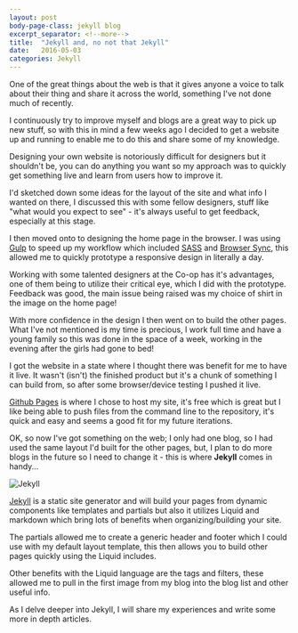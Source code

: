 ```yaml
---
layout: post
body-page-class: jekyll blog
excerpt_separator: <!--more-->
title:  "Jekyll and, no not that Jekyll"
date:   2016-05-03
categories: Jekyll
---
```


<p>One of the great things about the web is that it gives anyone a voice to talk about their thing and share it across the world, something I've not done much of recently.</p>
<!--more-->

I continuously try to improve myself and blogs are a great way to pick up new stuff, so with this in mind a few weeks ago I decided to get a website up and running to enable me to do this and share some of my knowledge.

Designing your own website is notoriously difficult for designers but it shouldn't be, you can do anything you want so my approach was to quickly get something live and learn from users how to improve it.

I'd sketched down some ideas for the layout of the site and what info I wanted on there, I discussed this with some fellow designers, stuff like "what would you expect to see" - it's always useful to get feedback, especially at this stage.

I then moved onto to designing the home page in the browser.  I was using <a href="http://gulpjs.com/" target="_blank">Gulp</a> to speed up my workflow which included <a href="https://www.npmjs.com/package/gulp-sass" target="_blank">SASS</a> and <a href="https://www.browsersync.io/" target="_blank">Browser Sync</a>, this allowed me to quickly prototype a responsive design in literally a day.

Working with some talented designers at the Co-op has it's advantages, one of them being to utilize their critical eye, which I did with the prototype.  Feedback was good, the main issue being raised was my choice of shirt in the image on the home page!

With more confidence in the design I then went on to build the other pages.  What I've not mentioned is my time is precious, I work full time and have a young family so this was done in the space of a week, working in the evening after the girls had gone to bed!

I got the website in a state where I thought there was benefit for me to have it live.  It wasn't (isn't) the finished product but it's a chunk of something I can build from, so after some browser/device testing I pushed it live.

<a href="https://pages.github.com/" target="_blank">Github Pages</a> is where I chose to host my site, it's free which is great but I like being able to push files from the command line to the repository, it's quick and easy and seems a good fit for my future iterations.

OK, so now I've got something on the web; I only had one blog, so I had used the same layout I'd built for the other pages, but, I plan to do more blogs in the future so I need to change it - this is where <strong>Jekyll</strong> comes in handy...

<img src="http://s3-eu-west-1.amazonaws.com/eskimo/jekyll.jpg" alt="Jekyll" />

<a href="https://jekyllrb.com/" target="_blank">Jekyll</a> is a static site generator and will build your pages from dynamic components like templates and partials but also it utilizes Liquid and markdown which bring lots of benefits when organizing/building your site.

The partials allowed me to create a generic header and footer which I could use with my default layout template, this then allows you to build other pages quickly using the Liquid includes.

Other benefits with the Liquid language are the tags and filters, these allowed me to pull in the first image from my blog into the blog list and other useful info.

As I delve deeper into Jekyll, I will share my experiences and write some more in depth articles.
